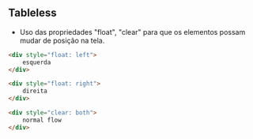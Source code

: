 ## Tableless 
* Uso das propriedades "float", "clear" para que os elementos possam mudar de posição na tela.

``` HTML
<div style="float: left">
    esquerda
</div>

<div style="float: right">
    direita
</div>

<div style="clear: both">
    normal flow
</div>
```